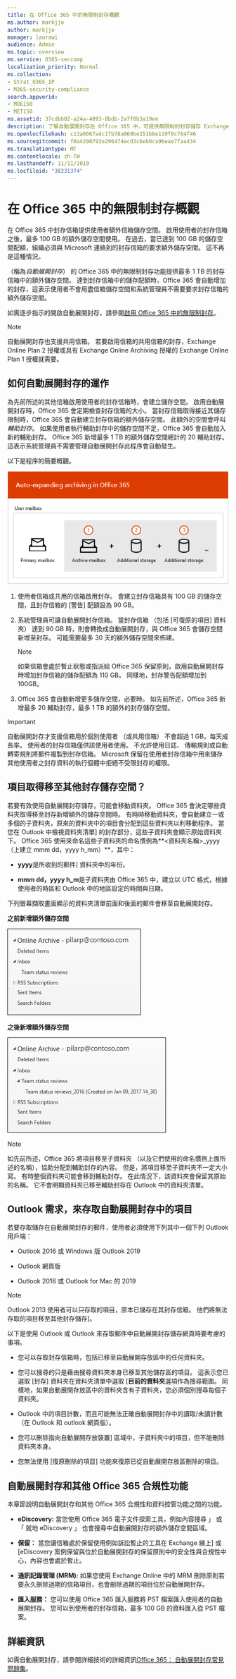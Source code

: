 ```yaml
---
title: 在 Office 365 中的無限制封存概觀
ms.author: markjjo
author: markjjo
manager: laurawi
audience: Admin
ms.topic: overview
ms.service: O365-seccomp
localization_priority: Normal
ms.collection:
- Strat_O365_IP
- M365-security-compliance
search.appverid:
- MOE150
- MET150
ms.assetid: 37cdbb02-a24a-4093-8bdb-2a7f0b3a19ee
description: 了解自動展開封存在 Office 365 中，可提供無限制的封存儲存 Exchange Online 信箱。
ms.openlocfilehash: c13a6067a4c17b78a869be151b6e119f0c784f46
ms.sourcegitcommit: f0a4290793e296474ecd3c6eb0ca96eae7faa434
ms.translationtype: MT
ms.contentlocale: zh-TW
ms.lasthandoff: 11/11/2019
ms.locfileid: "38231374"
---
```

# <a name="overview-of-unlimited-archiving-in-office-365"></a>在 Office 365 中的無限制封存概觀

在 Office 365 中封存信箱提供使用者額外信箱儲存空間。 啟用使用者的封存信箱之後，最多 100 GB 的額外儲存空間使用。 在過去，當已達到 100 GB 的儲存空間配額，組織必須與 Microsoft 連絡到的封存信箱的要求額外儲存空間。 這不再是這種情況。

（稱為*自動展開封存*） 的 Office 365 中的無限制封存功能提供最多 1 TB 的封存信箱中的額外儲存空間。 達到封存信箱中的儲存配額時，Office 365 會自動增加的封存，這表示使用者不會用盡信箱儲存空間和系統管理員不需要要求封存信箱的額外儲存空間。
  
如需逐步指示的開啟自動展開封存，請參閱[啟用 Office 365 中的無限制封存](enable-unlimited-archiving.md)。
  
> [!NOTE]
> 自動展開封存也支援共用信箱。 若要啟用信箱的共用信箱的封存，Exchange Online Plan 2 授權或具有 Exchange Online Archiving 授權的 Exchange Online Plan 1 授權就需要。 
  
## <a name="how-auto-expanding-archiving-works"></a>如何自動展開封存的運作

為先前所述的其他信箱啟用使用者的封存信箱時，會建立儲存空間。 啟用自動展開封存時，Office 365 會定期檢查封存信箱的大小。 當封存信箱取得接近其儲存限制時，Office 365 會自動建立封存信箱的額外儲存空間。 此額外的空間會呼叫*輔助封存*。 如果使用者執行輔助封存中的儲存空間不足，Office 365 會自動加入新的輔助封存。 Office 365 新增最多 1 TB 的額外儲存空間總計的 20 輔助封存。 這表示系統管理員不需要管理自動展開封存此程序會自動發生。 
  
以下是程序的簡要概觀。
  
![自動展開封存程序概觀](media/74355385-d990-44fe-8a87-6c3639d1f63f.png)
  
1. 使用者信箱或共用的信箱啟用封存。 會建立封存信箱具有 100 GB 的儲存空間，且封存信箱的 [警告] 配額設為 90 GB。
    
2. 系統管理員可讓自動展開封存信箱。 當封存信箱 （包括 [可復原的項目] 資料夾） 達到 90 GB 時，則會轉換成自動展開封存，與 Office 365 會儲存空間新增至封存。 可能需要最多 30 天的額外儲存空間來佈建。

   > [!NOTE]
   > 如果信箱會處於暫止狀態或指派給 Office 365 保留原則，啟用自動展開封存時增加封存信箱的儲存配額為 110 GB。 同樣地，封存警告配額增加到 100GB。
    
3. Office 365 會自動新增更多儲存空間，必要時。 如先前所述，Office 365 新增最多 20 輔助封存，最多 1 TB 的額外的封存儲存空間。
  
> [!IMPORTANT]
> 自動展開封存才支援信箱用於個別使用者 （或共用信箱） 不會超過 1 GB，每天成長率。 使用者的封存信箱僅供該使用者使用。 不允許使用日誌、 傳輸規則或自動轉寄規則將郵件複製到封存信箱。 Microsoft 保留在使用者封存信箱中用來儲存其他使用者之封存資料的執行個體中拒絕不受限封存的權限。

## <a name="what-gets-moved-to-the-additional-archive-storage-space"></a>項目取得移至其他封存儲存空間？

若要有效使用自動展開封存儲存，可能會移動資料夾。 Office 365 會決定哪些資料夾取得移至封存新增額外的儲存空間時。 有時時移動資料夾，會自動建立一或多個的子資料夾，原來的資料夾中的項目會分配到這些資料夾以利移動程序。 當您在 Outlook 中檢視資料夾清單] 的封存部分，這些子資料夾會顯示原始資料夾下。  Office 365 使用來命名這些子資料夾的命名慣例為**\<資料夾名稱\>_yyyy （上建立 mmm dd，yyyy h_mm）**，其中：

- **yyyy**是所收到的郵件] 資料夾中的年份。 
    
- **mmm dd，yyyy h_m**是子資料夾由 Office 365 中，建立以 UTC 格式，根據使用者的時區和 Outlook 中的地區設定的時間與日期。 
    
下列螢幕擷取畫面顯示的資料夾清單前面和後面的郵件會移至自動展開封存。
  
 **之前新增額外儲存空間**
  
![之前已佈建自動展開封存的封存信箱的資料夾清單](media/5d6d6420-e562-4912-aaab-1c111762b3f6.png)
  
 **之後新增額外儲存空間**
  
![之後已佈建自動展開封存的封存信箱的資料夾清單](media/c03c5f51-23fa-4fc2-b887-7e7e5cce30da.png)
  
> [!NOTE]
> 如先前所述，Office 365 將項目移至子資料夾 （以及它們使用的命名慣例上面所述的名稱），協助分配到輔助封存的內容。 但是，將項目移至子資料夾不一定大小寫。 有時整個資料夾可能會移到輔助封存。 在此情況下，該資料夾會保留其原始的名稱。  它不會明顯資料夾已移至輔助封存在 Outlook 中的資料夾清單。

## <a name="outlook-requirements-for-accessing-items-in-an-auto-expanded-archive"></a>Outlook 需求，來存取自動展開封存中的項目

若要存取儲存在自動展開封存的郵件，使用者必須使用下列其中一個下列 Outlook 用戶端：
  
- Outlook 2016 或 Windows 版 Outlook 2019
    
- Outlook 網頁版 
    
- Outlook 2016 或 Outlook for Mac 的 2019 
    
> [!NOTE]
> Outlook 2013 使用者可以只存取的項目，原本已儲存在其封存信箱。 他們將無法存取的項目移至其他封存儲存]。 
  
以下是使用 Outlook 或 Outlook 來存取郵件中自動展開封存儲存網頁時要考慮的事項。
  
- 您可以存取封存信箱時，包括已移至自動展開存放區中的任何資料夾。
    
- 您可以搜尋的只是藉由搜尋資料夾本身已移至其他儲存區的項目。 這表示您已選取 [封存] 資料夾在資料夾清單中選取 [**目前的資料夾**選項作為搜尋範圍。 同樣地，如果自動展開存放區中的資料夾含有子資料夾，您必須個別搜尋每個子資料夾。 
    
- Outlook 中的項目計數，而且可能無法正確自動展開封存中的讀取/未讀計數 （在 Outlook 和 outlook 網頁版）。
    
- 您可以刪除指向自動展開存放裝置] 區域中，子資料夾中的項目，但不能刪除資料夾本身。
    
- 您無法使用 [復原刪除的項目] 功能來復原已從自動展開存放區刪除的項目。
  
## <a name="auto-expanding-archiving-and-other-office-365-compliance-features"></a>自動展開封存和其他 Office 365 合規性功能

本章節說明自動展開封存和其他 Office 365 合規性和資料控管功能之間的功能。
  
- **eDiscovery:** 當您使用 Office 365 電子文件探索工具，例如內容搜尋 」 或 「 就地 eDiscovery 」 也會搜尋中自動展開封存的額外儲存空間區域。
    
- **保留：** 當您讓信箱處於保留使用例如訴訟暫止的工具在 Exchange 線上] 或 [eDiscovery 案例保留與位於自動展開封存的保留原則中的安全性與合規性中心，內容也會處於暫止。
    
- **通訊記錄管理 (MRM):** 如果您使用 Exchange Online 中的 MRM 刪除原則若要永久刪除過期的信箱項目，也會刪除過期的項目位於自動展開封存。
    
- **匯入服務：** 您可以使用 Office 365 匯入服務將 PST 檔案匯入使用者的自動展開封存。 您可以到使用者的封存信箱，最多 100 GB 的資料匯入從 PST 檔案。 

## <a name="more-information"></a>詳細資訊

如需自動展開封存，請參閱詳細技術的詳細資訊[Office 365： 自動展開封存常見問題集](https://blogs.technet.microsoft.com/exchange/2018/04/09/office-365-auto-expanding-archives-faq/)。
